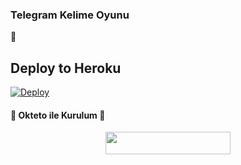 ### Telegram Kelime Oyunu 
📝
## Deploy to Heroku

[![Deploy](https://www.herokucdn.com/deploy/button.svg)](https://heroku.com/deploy?template=https://github.com/leronbey2/luzikelime)

<h4>🔺 Okteto ile Kurulum 🔻</h4> 

<p align="center"><a href="https://cloud.okteto.com/deploy?repository=https://github.com/efsane2323/kelime"><img src="https://img.shields.io/badge/Deploy%20To%20Okteto-informational?style=for-the-badge&logo=Okteto" width="200" height="35.45"/></a></p>
